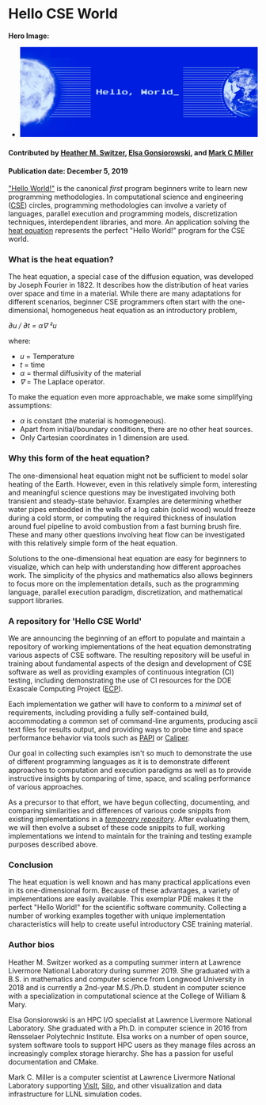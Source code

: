 # Hello CSE World

**Hero Image:**

 - <img src='../../images/Blog_110619.png'/>

#### Contributed by [Heather M. Switzer](https://github.com/heatherms27 "Heather Switzer GitHub Profile"), [Elsa Gonsiorowski](https://github.com/gonsie "Elsa Gonsiorowski GitHub Profile"), and [Mark C Miller](https://github.com/markcmiller86 "Mark C Miller GitHub Profile")

#### Publication date: December 5, 2019

["Hello World!"](https://www.thesoftwareguild.com/blog/the-history-of-hello-world/)
is the canonical *first* program beginners write to learn new programming methodologies.
In computational science and engineering ([CSE](https://bssw.io/pages/intro-to-cse))
circles, programming methodologies can involve a variety of languages, parallel execution
and programming models, discretization techniques, interdependent libraries, and more.
An application solving the [heat equation](https://en.wikipedia.org/wiki/Heat_equation)
represents the perfect "Hello World!" program for the CSE world.

### What is the heat equation?
The heat equation, a special case of the diffusion equation, was developed by Joseph
Fourier in 1822. It describes how the distribution of heat varies over space and time
in a material. While there are many adaptations for different scenarios, beginner CSE
programmers often start with the one-dimensional, homogeneous heat equation as an
introductory problem,

_&part;u / &part;t = &alpha;&nabla; &sup2;u_

where:
* _u_ = Temperature
* _t_ = time
* _&alpha;_  = thermal diffusivity of the material
* _&nabla;_ = The Laplace operator.

To make the equation even more approachable, we make some simplifying assumptions:
* _&alpha;_ is constant (the material is homogeneous).
* Apart from initial/boundary conditions, there are no other heat sources.
* Only Cartesian coordinates in 1 dimension are used.

### Why this form of the heat equation?
The one-dimensional heat equation might not be sufficient to
model solar heating of the Earth. However, even in this relatively simple form,
interesting and meaningful science questions may be investigated involving
both transient and steady-state behavior. Examples are determining whether water
pipes embedded in the walls of a log cabin (solid wood) would freeze during a cold
storm, or computing the required thickness of insulation around fuel pipeline to avoid
combustion from a fast burning brush fire. These and many other questions
involving heat flow can be investigated with this relatively simple form of
the heat equation.

Solutions to the one-dimensional heat equation are easy for
beginners to visualize, which can help with understanding how different
approaches work. The simplicity of the physics and mathematics also
allows beginners to focus more on the implementation details, such as the
programming language, parallel execution paradigm, discretization, and
mathematical support libraries.

### A repository for 'Hello CSE World' 
We are announcing the beginning of an effort to populate and maintain a
repository of working implementations of the heat equation demonstrating various
aspects of CSE software. The resulting repository will be useful in training
about fundamental aspects of the design and development of CSE software as
well as providing examples of continuous integration (CI) testing, including
demonstrating the use of CI resources for the DOE Exascale Computing Project ([ECP](https://www.exascaleproject.org)).

Each implementation we gather will have to conform
to a *minimal* set of requirements, including providing a fully self-contained
build, accommodating a common set of command-line arguments, producing ascii
text files for results output, and providing ways to probe time and space performance
behavior via tools such as [PAPI](https://icl.utk.edu/papi/) or
[Caliper](https://software.llnl.gov/Caliper/).

Our goal in collecting such examples isn't so much to demonstrate the use of
different programming languages as it is to demonstrate different approaches
to computation and execution paradigms as well as to provide instructive insights
by comparing of time, space, and scaling performance of various approaches.

As a precursor to that effort, we have begun collecting, documenting, and comparing
similarities and differences of
various code snippits from existing implementations in a
[*temporary repository*](https://github.com/betterscientificsoftware/hello-heat-equation).
After evaluating them, we will then evolve a subset of these code snippits to full, working
implementations we intend to maintain for the training and testing example purposes
described above.

### Conclusion
The heat equation is well known and has many practical applications even in
its one-dimensional form. Because of these advantages, a variety of implementations are
easily available. This exemplar PDE makes it the perfect "Hello World!" for
the scientific software community. Collecting a number of working examples
together with unique implementation characteristics will help to create 
useful introductory CSE training material.

### Author bios

Heather M. Switzer worked as a computing summer intern at Lawrence Livermore National Laboratory during summer 2019. She graduated with a B.S. in mathematics and computer science from Longwood University in 2018 and is currently a 2nd-year M.S./Ph.D. student in computer science with a specialization in computational science at the College of William & Mary.

Elsa Gonsiorowski is an HPC I/O specialist at Lawrence Livermore National Laboratory. She graduated with a Ph.D. in computer science in 2016 from Rensselaer Polytechnic Institute. Elsa works on a number of open source, system software tools to support HPC users as they manage files across an increasingly complex storage hierarchy. She has a passion for useful documentation and CMake.

Mark C. Miller is a computer scientist at Lawrence Livermore National Laboratory supporting
[VisIt](https:/visit.llnl.gov), [Silo](https://silo.llnl.gov), and other visualization and
data infrastructure for LLNL simulation codes.

<!---
Publish: yes
RSS update: 2019-12-05
Categories: Planning, Development
Topics: Software Engineering, Development Tools
Tags: bssw-blog-article
Level: 2
Prerequisites: default
Aggregate: none
--->
